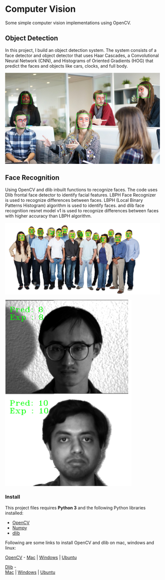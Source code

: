 # Computer Vision
Some simple computer vision implementations using OpenCV.

## Object Detection
In this project, I build an object detection system. The system consists 
of a face detector and object detector that uses Haar Cascades, a 
Convolutional Neural Network (CNN), and Histograms of Oriented Gradients 
(HOG) that predict the faces and objects like cars, clocks, and full 
body.

![github-octocat](https://github.com/sevdaimany/Computer_Vision_Projects/blob/master/screenshots/face_detection.png)



## Face Recognition
Using OpenCV and dlib inbuilt functions to recognize faces. The code uses  Dlib frontal face 
detector to identify facial features. LBPH Face Recognizer is used to recognize differences 
between faces. LBPH (Local Binary Patterns Histogram) algorithm is used to identify faces.
and dlib face recognition resnet model v1 is used to recognize differences between faces with 
higher accuracy than LBPH algorithm.

![github-octocat](https://github.com/sevdaimany/Computer_Vision_Projects/blob/master/screenshots/face_recognition_1.png)

![github-octocat](https://github.com/sevdaimany/Computer_Vision_Projects/blob/master/screenshots/face_recognition_2.png)



### Install

This project files requires **Python 3** and the following Python 
libraries installed:

- [OpenCV](https://opencv.org/)
- [Numpy](http://numpy.org/)
- [dlib](https://github.com/davisking/dlib)

Following are some links to install OpenCV and dlib on mac, windows and 
linux:


[OpenCV](https://github.com/opencv/opencv) - 
[Mac](https://www.learnopencv.com/install-opencv3-on-macos/) | 
[Windows](https://www.learnopencv.com/install-opencv3-on-windows/) | 
[Ubuntu](https://www.learnopencv.com/install-opencv3-on-ubuntu/)


[Dlib](https://github.com/davisking/dlib) -   
[Mac](https://www.learnopencv.com/install-dlib-on-macos/) | 
[Windows](https://www.learnopencv.com/install-dlib-on-windows/) | 
[Ubuntu](https://www.pyimagesearch.com/2017/03/27/how-to-install-dlib/)

